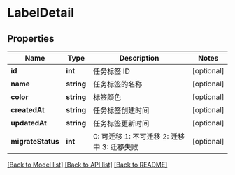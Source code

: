 # LabelDetail

## Properties

Name | Type | Description | Notes
------------ | ------------- | ------------- | -------------
**id** | **int** | 任务标签 ID | [optional] 
**name** | **string** | 任务标签的名称 | [optional] 
**color** | **string** | 标签颜色 | [optional] 
**createdAt** | **string** | 任务标签创建时间 | [optional] 
**updatedAt** | **string** | 任务标签更新时间 | [optional] 
**migrateStatus** | **int** | 0: 可迁移 1: 不可迁移 2: 迁移中 3: 迁移失败 | [optional] 

[[Back to Model list]](../../README.md#documentation-for-models) [[Back to API list]](../../README.md#documentation-for-api-endpoints) [[Back to README]](../../README.md)


